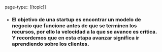 page-type:: [[topic]]
- ### El objetivo de una startup es encontrar un modelo de negocio que funcione antes de que se terminen los recursos, por ello la velocidad a la que se avance es crítica. Y recordemos que en esta etapa avanzar significa ir aprendiendo sobre los clientes.


